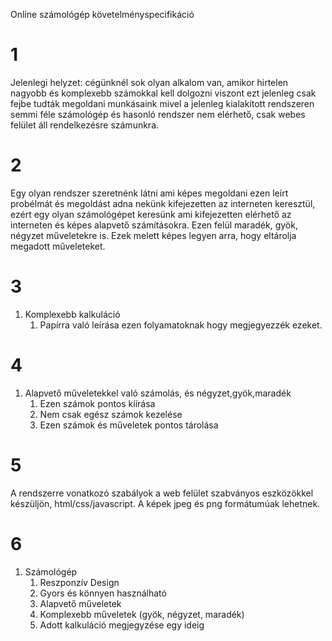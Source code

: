 Online számológép követelményspecifikáció

# 1
Jelenlegi helyzet: cégünknél sok olyan alkalom van, amikor hirtelen nagyobb és komplexebb számokkal kell dolgozni viszont ezt jelenleg csak fejbe tudták megoldani munkásaink mivel a jelenleg kialakított rendszeren semmi féle számológép és hasonló rendszer nem elérhető, csak webes felület áll rendelkezésre számunkra.


# 2
Egy olyan rendszer szeretnénk látni ami képes megoldani ezen leírt probélmát
és megoldást adna nekünk kifejezetten az interneten keresztül, ezért egy olyan
számológépet keresünk ami kifejezetten elérhető az interneten és képes alapvető számításokra. Ezen felül maradék, gyök, négyzet műveletekre is.
Ezek melett képes legyen arra, hogy eltárolja megadott műveleteket.

# 3
1. Komplexebb kalkuláció
   1. Papírra való leírása ezen folyamatoknak hogy megjegyezzék ezeket.

# 4
1. Alapvető műveletekkel való számolás, és négyzet,gyök,maradék
   1. Ezen számok pontos kíírása
   2. Nem csak egész számok kezelése
   3. Ezen számok és műveletek pontos tárolása

# 5
A rendszerre vonatkozó szabályok a web felület szabványos eszközökkel készüljön, html/css/javascript. A képek jpeg és png formátumúak lehetnek.

# 6
1. Számológép
   1. Reszponzív Design
   2. Gyors és könnyen használható
   3. Alapvető műveletek
   4. Komplexebb műveletek (gyök, négyzet, maradék)
   5. Adott kalkuláció megjegyzése egy ideig